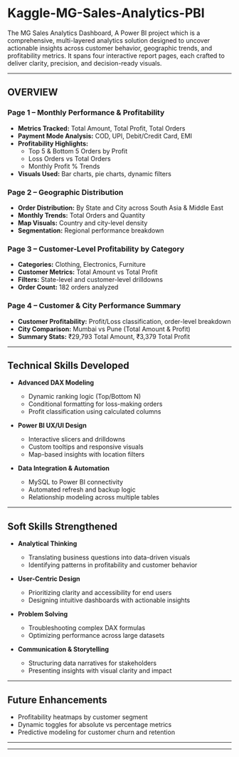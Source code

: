 # Kaggle-MG-Sales-Analytics-PBI
The MG Sales Analytics Dashboard, A Power BI project which is a comprehensive, multi-layered analytics solution designed to uncover actionable insights across customer behavior, geographic trends, and profitability metrics. It spans four interactive report pages, each crafted to deliver clarity, precision, and decision-ready visuals.

---

## OVERVIEW

### Page 1 – Monthly Performance & Profitability
- **Metrics Tracked:** Total Amount, Total Profit, Total Orders
- **Payment Mode Analysis:** COD, UPI, Debit/Credit Card, EMI
- **Profitability Highlights:**
  - Top 5 & Bottom 5 Orders by Profit
  - Loss Orders vs Total Orders
  - Monthly Profit % Trends
- **Visuals Used:** Bar charts, pie charts, dynamic filters

### Page 2 – Geographic Distribution
- **Order Distribution:** By State and City across South Asia & Middle East
- **Monthly Trends:** Total Orders and Quantity
- **Map Visuals:** Country and city-level density
- **Segmentation:** Regional performance breakdown

### Page 3 – Customer-Level Profitability by Category
- **Categories:** Clothing, Electronics, Furniture
- **Customer Metrics:** Total Amount vs Total Profit
- **Filters:** State-level and customer-level drilldowns
- **Order Count:** 182 orders analyzed

### Page 4 – Customer & City Performance Summary
- **Customer Profitability:** Profit/Loss classification, order-level breakdown
- **City Comparison:** Mumbai vs Pune (Total Amount & Profit)
- **Summary Stats:** ₹29,793 Total Amount, ₹3,379 Total Profit

---

## Technical Skills Developed

- **Advanced DAX Modeling**
  - Dynamic ranking logic (Top/Bottom N)
  - Conditional formatting for loss-making orders
  - Profit classification using calculated columns

- **Power BI UX/UI Design**
  - Interactive slicers and drilldowns
  - Custom tooltips and responsive visuals
  - Map-based insights with location filters

- **Data Integration & Automation**
  - MySQL to Power BI connectivity
  - Automated refresh and backup logic
  - Relationship modeling across multiple tables

---

## Soft Skills Strengthened

- **Analytical Thinking**
  - Translating business questions into data-driven visuals
  - Identifying patterns in profitability and customer behavior

- **User-Centric Design**
  - Prioritizing clarity and accessibility for end users
  - Designing intuitive dashboards with actionable insights

- **Problem Solving**
  - Troubleshooting complex DAX formulas
  - Optimizing performance across large datasets

- **Communication & Storytelling**
  - Structuring data narratives for stakeholders
  - Presenting insights with visual clarity and impact

---

##  Future Enhancements

- Profitability heatmaps by customer segment  
- Dynamic toggles for absolute vs percentage metrics  
- Predictive modeling for customer churn and retention  

---


---
